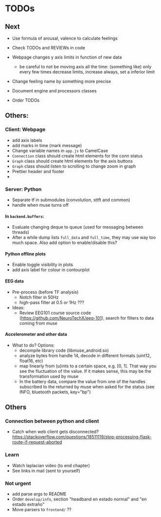 # TODOs

## Next

* Use formula of arousal, valence to calculate feelings

* Check TODOs and REVIEWs in code
* Webpage changes y axis limits in function of new data
  - be careful to not be moving axis all the time: (something like) only every few times decrease limits, increase always, set a inferior limit

* Change feeling name by something more precise
* Document engine and processors classes


* Order TODOs



## Others:

### Client: Webpage
* add axis labels
* add marks in time (mark message)
* Change variable names in `app.js` to CamelCase
* `Connection` class should create html elements for the conn status
* `Graph` class should create html elements for the axis buttons
* `Graph` class should listen to scrolling to change zoom in graph
* Prettier header and footer
*

### Server: Python
* Separate tf in submodules (convolution, sttft and common)
* handle when muse turns off

#### In `backend.buffers`:
* Evaluate changing deque to queue (used for messaging between threads)
* After a while dump lists `full_data` and `full_time`, they may use way too much space. Also add option to enable/disable this?

#### Python offline plots
* Enable toggle visibility in plots
* add axis label for colour in contourplot

#### EEG data
* Pre-process (before TF analysis)
  + Notch filter in 50Hz
  + high-pass filter at 0.5 or 1Hz ???
* Ideas:
  + Review EEG101 course source code (https://github.com/NeuroTechX/eeg-101), search for filters to data coming from muse

#### Accelerometer and other data
* What to do? Options:
  + decompile library code (libmuse_android.so)
  + analyze bytes from handle 14, decode in different formats (uint12, float16, etc)
  + map linearly from (u)ints to a certain space, e.g. [0, 1]. That way you see the fluctuation of the value. If it makes sense, this may be the transformation used by muse
  + In the battery data, compare the value from one of the handles subscribed to the returned by muse when asked for the status (see INFO, bluetooth packets, key="bp")

## Others

### Connection between python and client
* Catch when web client gets disconnected? https://stackoverflow.com/questions/18511119/stop-processing-flask-route-if-request-aborted

### Learn
* Watch laplacian video (to end chapter)
* See links in mail (sent to yourself)


### Not urgent
* add parse args to README
* Order `develop/info`, section "headband en estado normal" and "en estado extraño"
* Move parsers to `frontend/` ??
